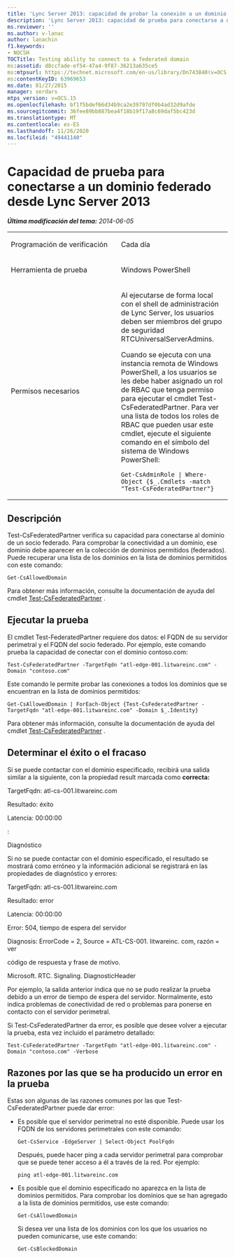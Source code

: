 ```yaml
---
title: 'Lync Server 2013: capacidad de probar la conexión a un dominio federado'
description: 'Lync Server 2013: capacidad de prueba para conectarse a un dominio federado.'
ms.reviewer: ''
ms.author: v-lanac
author: lanachin
f1.keywords:
- NOCSH
TOCTitle: Testing ability to connect to a federated domain
ms:assetid: d8ccfade-ef54-47a4-9f87-36213a635ce5
ms:mtpsurl: https://technet.microsoft.com/en-us/library/Dn743840(v=OCS.15)
ms:contentKeyID: 63969653
ms.date: 01/27/2015
manager: serdars
mtps_version: v=OCS.15
ms.openlocfilehash: bf1f5bdef66d34b9ca2e39797df0b4ad32d9afde
ms.sourcegitcommit: 36fee89bb887bea4f18b19f17a8c69daf5bc423d
ms.translationtype: MT
ms.contentlocale: es-ES
ms.lasthandoff: 11/26/2020
ms.locfileid: "49441140"
---
```

# <a name="testing-ability-to-connect-to-a-federated-domain-from-lync-server-2013"></a>Capacidad de prueba para conectarse a un dominio federado desde Lync Server 2013

<div data-xmlns="http://www.w3.org/1999/xhtml">

<div class="topic" data-xmlns="http://www.w3.org/1999/xhtml" data-msxsl="urn:schemas-microsoft-com:xslt" data-cs="https://msdn.microsoft.com/">

<div data-asp="https://msdn2.microsoft.com/asp">



</div>

<div id="mainSection">

<div id="mainBody">

<span> </span>

_**Última modificación del tema:** 2014-06-05_


<table>
<colgroup>
<col style="width: 50%" />
<col style="width: 50%" />
</colgroup>
<tbody>
<tr class="odd">
<td><p>Programación de verificación</p></td>
<td><p>Cada día</p></td>
</tr>
<tr class="even">
<td><p>Herramienta de prueba</p></td>
<td><p>Windows PowerShell</p></td>
</tr>
<tr class="odd">
<td><p>Permisos necesarios</p></td>
<td><p>Al ejecutarse de forma local con el shell de administración de Lync Server, los usuarios deben ser miembros del grupo de seguridad RTCUniversalServerAdmins.</p>
<p>Cuando se ejecuta con una instancia remota de Windows PowerShell, a los usuarios se les debe haber asignado un rol de RBAC que tenga permiso para ejecutar el cmdlet Test-CsFederatedPartner. Para ver una lista de todos los roles de RBAC que pueden usar este cmdlet, ejecute el siguiente comando en el símbolo del sistema de Windows PowerShell:</p>
<pre><code>Get-CsAdminRole | Where-Object {$_.Cmdlets -match &quot;Test-CsFederatedPartner&quot;}</code></pre></td>
</tr>
</tbody>
</table>


<div>

## <a name="description"></a>Descripción

Test-CsFederatedPartner verifica su capacidad para conectarse al dominio de un socio federado. Para comprobar la conectividad a un dominio, ese dominio debe aparecer en la colección de dominios permitidos (federados). Puede recuperar una lista de los dominios en la lista de dominios permitidos con este comando:

    Get-CsAllowedDomain

Para obtener más información, consulte la documentación de ayuda del cmdlet [Test-CsFederatedPartner](https://docs.microsoft.com/powershell/module/skype/Test-CsFederatedPartner) .

</div>

<div>

## <a name="running-the-test"></a>Ejecutar la prueba

El cmdlet Test-FederatedPartner requiere dos datos: el FQDN de su servidor perimetral y el FQDN del socio federado. Por ejemplo, este comando prueba la capacidad de conectar con el dominio contoso.com:

    Test-CsFederatedPartner -TargetFqdn "atl-edge-001.litwareinc.com" -Domain "contoso.com"

Este comando le permite probar las conexiones a todos los dominios que se encuentran en la lista de dominios permitidos:

    Get-CsAllowedDomain | ForEach-Object {Test-CsFederatedPartner -TargetFqdn "atl-edge-001.litwareinc.com" -Domain $_.Identity}

Para obtener más información, consulte la documentación de ayuda del cmdlet [Test-CsFederatedPartner](https://docs.microsoft.com/powershell/module/skype/Test-CsFederatedPartner) .

</div>

<div>

## <a name="determining-success-or-failure"></a>Determinar el éxito o el fracaso

Si se puede contactar con el dominio especificado, recibirá una salida similar a la siguiente, con la propiedad result marcada como **correcta:**

TargetFqdn: atl-cs-001.litwareinc.com

Resultado: éxito

Latencia: 00:00:00

:

Diagnóstico

Si no se puede contactar con el dominio especificado, el resultado se mostrará como erróneo y la información adicional se registrará en las propiedades de diagnóstico y errores:

TargetFqdn: atl-cs-001.litwareinc.com

Resultado: error

Latencia: 00:00:00

Error: 504, tiempo de espera del servidor

Diagnosis: ErrorCode = 2, Source = ATL-CS-001. litwareinc. com, razón = ver

código de respuesta y frase de motivo.

Microsoft. RTC. Signaling. DiagnosticHeader

Por ejemplo, la salida anterior indica que no se pudo realizar la prueba debido a un error de tiempo de espera del servidor. Normalmente, esto indica problemas de conectividad de red o problemas para ponerse en contacto con el servidor perimetral.

Si Test-CsFederatedPartner da error, es posible que desee volver a ejecutar la prueba, esta vez incluido el parámetro detallado:

    Test-CsFederatedPartner -TargetFqdn "atl-edge-001.litwareinc.com" -Domain "contoso.com" -Verbose

</div>

<div>

## <a name="reasons-why-the-test-might-have-failed"></a>Razones por las que se ha producido un error en la prueba

Estas son algunas de las razones comunes por las que Test-CsFederatedPartner puede dar error:

  - Es posible que el servidor perimetral no esté disponible. Puede usar los FQDN de los servidores perimetrales con este comando:
    
        Get-CsService -EdgeServer | Select-Object PoolFqdn
    
    Después, puede hacer ping a cada servidor perimetral para comprobar que se puede tener acceso a él a través de la red. Por ejemplo:
    
        ping atl-edge-001.litwareinc.com

  - Es posible que el dominio especificado no aparezca en la lista de dominios permitidos. Para comprobar los dominios que se han agregado a la lista de dominios permitidos, use este comando:
    
        Get-CsAllowedDomain
    
    Si desea ver una lista de los dominios con los que los usuarios no pueden comunicarse, use este comando:
    
        Get-CsBlockedDomain

</div>

</div>

<span> </span>

</div>

</div>

</div>

